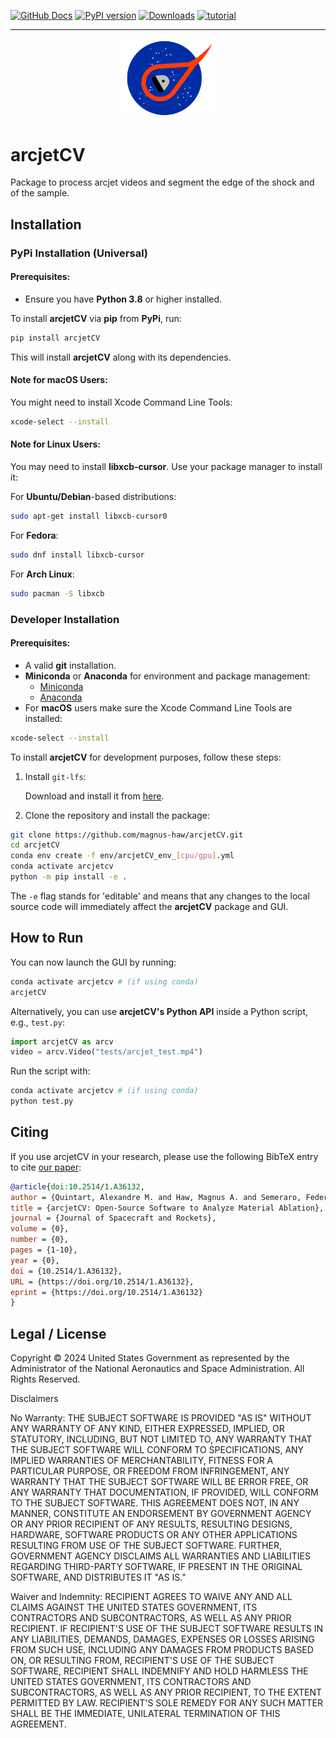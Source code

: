 [![GitHub Docs](https://img.shields.io/badge/docs-GitHub%20Pages-blue)](https://magnus-haw.github.io/arcjetCV/)
[![PyPI version](https://badge.fury.io/py/arcjetcv.svg)](https://pypi.org/project/arcjetcv/)
[![Downloads](https://pepy.tech/badge/arcjetcv)](https://pepy.tech/project/arcjetcv)
[![tutorial](https://colab.research.google.com/assets/colab-badge.svg)](https://colab.research.google.com/github/magnus-haw/arcjetCV/blob/main/tutorial.ipynb)


-----

<div align="center">
  <img src="https://raw.githubusercontent.com/magnus-haw/arcjetCV/main/arcjetCV/gui/logo/arcjetCV_logo_.png" alt="arcjetCV Logo" width="30%">

</div>

# arcjetCV

Package to process arcjet videos and segment the edge of the shock and of the sample.

## Installation

### PyPi Installation (Universal)

#### Prerequisites:
- Ensure you have **Python 3.8** or higher installed.

To install **arcjetCV** via **pip** from **PyPi**, run:

```bash
pip install arcjetCV
```

This will install **arcjetCV** along with its dependencies.

#### Note for macOS Users:
You might need to install Xcode Command Line Tools:

```bash
xcode-select --install
```

#### Note for Linux Users:

You may need to install **libxcb-cursor**. Use your package manager to install it:

For **Ubuntu/Debian**-based distributions:
```bash
sudo apt-get install libxcb-cursor0
```

For **Fedora**:
```bash
sudo dnf install libxcb-cursor
```

For **Arch Linux**:
```bash
sudo pacman -S libxcb
```

### Developer Installation

#### Prerequisites:
- A valid **git** installation.
- **Miniconda** or **Anaconda** for environment and package management:
  - [Miniconda](https://docs.anaconda.com/free/miniconda/miniconda-install/)
  - [Anaconda](https://docs.anaconda.com/free/anaconda/install/index.html)
- For **macOS** users make sure the Xcode Command Line Tools are installed:
```bash
xcode-select --install
```

To install **arcjetCV** for development purposes, follow these steps:

1. Install `git-lfs`:

   Download and install it from [here](https://git-lfs.github.com/).

2. Clone the repository and install the package:

```bash
git clone https://github.com/magnus-haw/arcjetCV.git
cd arcjetCV
conda env create -f env/arcjetCV_env_[cpu/gpu].yml
conda activate arcjetcv
python -m pip install -e .
```

The `-e` flag stands for 'editable' and means that any changes to the local source code will immediately affect the **arcjetCV** package and GUI.


## How to Run

You can now launch the GUI by running:

```bash
conda activate arcjetcv # (if using conda)
arcjetCV
```

Alternatively, you can use **arcjetCV's Python API** inside a Python script, e.g., `test.py`:

```python
import arcjetCV as arcv
video = arcv.Video("tests/arcjet_test.mp4")
```

Run the script with:

```bash
conda activate arcjetcv # (if using conda)
python test.py
```



## Citing

If you use arcjetCV in your research, please use the following BibTeX entry to cite [our paper](https://doi.org/10.2514/1.A36132):

```BibTeX
@article{doi:10.2514/1.A36132,
author = {Quintart, Alexandre M. and Haw, Magnus A. and Semeraro, Federico},
title = {arcjetCV: Open-Source Software to Analyze Material Ablation},
journal = {Journal of Spacecraft and Rockets},
volume = {0},
number = {0},
pages = {1-10},
year = {0},
doi = {10.2514/1.A36132},
URL = {https://doi.org/10.2514/1.A36132},
eprint = {https://doi.org/10.2514/1.A36132}
}
```

## Legal / License
Copyright © 2024 United States Government as represented by the Administrator of the National Aeronautics and Space Administration.  All Rights Reserved.

Disclaimers

No Warranty: THE SUBJECT SOFTWARE IS PROVIDED "AS IS" WITHOUT ANY WARRANTY OF ANY KIND, EITHER EXPRESSED, IMPLIED, OR STATUTORY, INCLUDING, BUT NOT LIMITED TO, ANY WARRANTY THAT THE SUBJECT SOFTWARE WILL CONFORM TO SPECIFICATIONS, ANY IMPLIED WARRANTIES OF MERCHANTABILITY, FITNESS FOR A PARTICULAR PURPOSE, OR FREEDOM FROM INFRINGEMENT, ANY WARRANTY THAT THE SUBJECT SOFTWARE WILL BE ERROR FREE, OR ANY WARRANTY THAT DOCUMENTATION, IF PROVIDED, WILL CONFORM TO THE SUBJECT SOFTWARE. THIS AGREEMENT DOES NOT, IN ANY MANNER, CONSTITUTE AN ENDORSEMENT BY GOVERNMENT AGENCY OR ANY PRIOR RECIPIENT OF ANY RESULTS, RESULTING DESIGNS, HARDWARE, SOFTWARE PRODUCTS OR ANY OTHER APPLICATIONS RESULTING FROM USE OF THE SUBJECT SOFTWARE.  FURTHER, GOVERNMENT AGENCY DISCLAIMS ALL WARRANTIES AND LIABILITIES REGARDING THIRD-PARTY SOFTWARE, IF PRESENT IN THE ORIGINAL SOFTWARE, AND DISTRIBUTES IT "AS IS."

Waiver and Indemnity:  RECIPIENT AGREES TO WAIVE ANY AND ALL CLAIMS AGAINST THE UNITED STATES GOVERNMENT, ITS CONTRACTORS AND SUBCONTRACTORS, AS WELL AS ANY PRIOR RECIPIENT.  IF RECIPIENT'S USE OF THE SUBJECT SOFTWARE RESULTS IN ANY LIABILITIES, DEMANDS, DAMAGES, EXPENSES OR LOSSES ARISING FROM SUCH USE, INCLUDING ANY DAMAGES FROM PRODUCTS BASED ON, OR RESULTING FROM, RECIPIENT'S USE OF THE SUBJECT SOFTWARE, RECIPIENT SHALL INDEMNIFY AND HOLD HARMLESS THE UNITED STATES GOVERNMENT, ITS CONTRACTORS AND SUBCONTRACTORS, AS WELL AS ANY PRIOR RECIPIENT, TO THE EXTENT PERMITTED BY LAW.  RECIPIENT'S SOLE REMEDY FOR ANY SUCH MATTER SHALL BE THE IMMEDIATE, UNILATERAL TERMINATION OF THIS AGREEMENT. 
